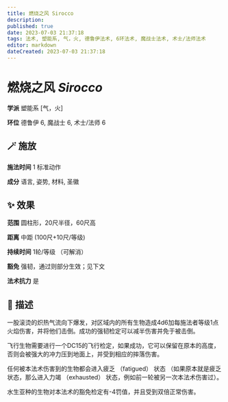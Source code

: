 ```yaml
---
title: 燃烧之风 Sirocco
description: 
published: true
date: 2023-07-03 21:37:18
tags: 法术, 塑能系, 气，火, 德鲁伊法术, 6环法术, 魔战士法术, 术士/法师法术
editor: markdown
dateCreated: 2023-07-03 21:37:18
---
```


# **燃烧之风** *Sirocco*

**学派** 塑能系 \[气，火\] 

**环位** 德鲁伊 6, 魔战士 6, 术士/法师 6

## 🪄 施放

**施法时间** 1 标准动作

**成分** 语言, 姿势, 材料, 圣徽

## ✨ 效果  

**范围** 圆柱形，20尺半径，60尺高

**距离** 中距 (100尺+10尺/等级)  

**持续时间** 1轮/等级 （可解消） 

**豁免** 强韧，通过则部分生效；见下文

**法术抗力** 是

## 📖 描述

一股滚烫的炽热气流向下爆发，对区域内的所有生物造成4d6加每施法者等级1点火焰伤害，并将他们击倒。成功的强韧检定可以减半伤害并免于被击倒。

飞行生物需要进行一个DC15的飞行检定，如果成功，它可以保留在原本的高度，否则会被强大的冲力压到地面上，并受到相应的摔落伤害。

任何被本法术伤害到的生物都会进入疲乏 （fatigued） 状态 （如果原本就是疲乏状态，那么进入力竭 （exhausted） 状态，例如前一轮被另一次本法术伤害过）。

水生亚种的生物对本法术的豁免检定有-4罚值，并且受到双倍正常伤害。
    